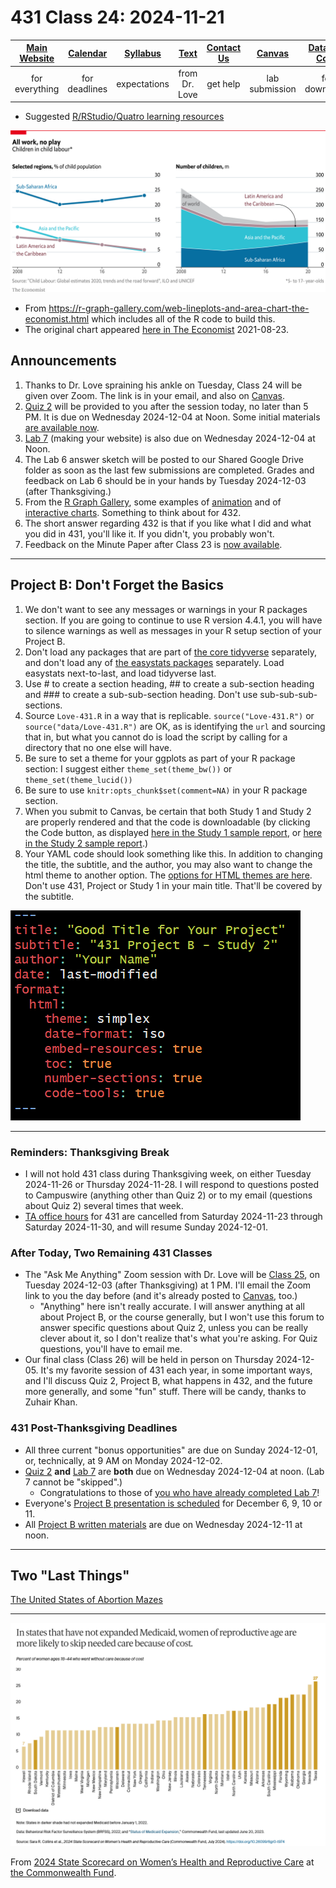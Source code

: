 # 431 Class 24: 2024-11-21

[Main Website](https://thomaselove.github.io/431-2024/) | [Calendar](https://thomaselove.github.io/431-2024/calendar.html) | [Syllabus](https://thomaselove.github.io/431-syllabus-2024/) | [Text](https://thomaselove.github.io/431-book/) | [Contact Us](https://thomaselove.github.io/431-2024/contact.html) | [Canvas](https://canvas.case.edu) | [Data and Code](https://github.com/THOMASELOVE/431-data)
:-----------: | :--------------: | :----------: | :---------: | :-------------: | :-----------: | :------------:
for everything | for deadlines | expectations | from Dr. Love | get help | lab submission | for downloads

- Suggested [R/RStudio/Quatro learning resources](https://thomaselove.github.io/431-2024/resources.html)

![](econ_example.png)

- From <https://r-graph-gallery.com/web-lineplots-and-area-chart-the-economist.html> which includes all of the R code to build this.
- The original chart appeared [here in The Economist](https://www.economist.com/graphic-detail/2021/08/23/the-number-of-child-labourers-has-increased-for-the-first-time-in-20-years) 2021-08-23.

## Announcements

1. Thanks to Dr. Love spraining his ankle on Tuesday, Class 24 will be given over Zoom. The link is in your email, and also on [Canvas](https://canvas.case.edu).
2. [Quiz 2](https://github.com/THOMASELOVE/431-quizzes-2024/tree/main/quiz2) will be provided to you after the session today, no later than 5 PM. It is due on Wednesday 2024-12-04 at Noon. Some initial materials [are available now](https://github.com/THOMASELOVE/431-quizzes-2024/tree/main/quiz2).
3. [Lab 7](https://github.com/THOMASELOVE/431-labs-2024/tree/main/lab7) (making your website) is also due on Wednesday 2024-12-04 at Noon.
4. The Lab 6 answer sketch will be posted to our Shared Google Drive folder as soon as the last few submissions are completed. Grades and feedback on Lab 6 should be in your hands by Tuesday 2024-12-03 (after Thanksgiving.)
5. From the [R Graph Gallery](https://r-graph-gallery.com/), some examples of [animation](https://r-graph-gallery.com/animation.html) and of [interactive charts](https://r-graph-gallery.com/interactive-charts.html). Something to think about for 432.
6. The short answer regarding 432 is that if you like what I did and what you did in 431, you'll like it. If you didn't, you probably won't.
7. Feedback on the Minute Paper after Class 23 is [now available](https://bit.ly/431-2024-min-23-feedback).

-------

## Project B: Don't Forget the Basics

1. We don't want to see any messages or warnings in your R packages section. If you are going to continue to use R version 4.4.1, you will have to silence warnings as well as messages in your R setup section of your Project B.
2. Don't load any packages that are part of [the core tidyverse](https://www.tidyverse.org/packages/#core-tidyverse) separately, and don't load any of [the easystats packages](https://easystats.github.io/easystats/) separately. Load easystats next-to-last, and load tidyverse last.
3. Use # to create a section heading, ## to create a sub-section heading and ### to create a sub-sub-section heading. Don't use sub-sub-sub-sections.
4. Source `Love-431.R` in a way that is replicable. `source("Love-431.R")` or `source("data/Love-431.R")` are OK, as is identifying the `url` and sourcing that in, but what you cannot do is load the script by calling for a directory that no one else will have.
5. Be sure to set a theme for your ggplots as part of your R package section: I suggest either `theme_set(theme_bw())` or `theme_set(theme_lucid())`
6. Be sure to use `knitr:opts_chunk$set(comment=NA)` in your R package section.
7. When you submit to Canvas, be certain that both Study 1 and Study 2 are properly rendered and that the code is downloadable (by clicking the Code button, as displayed [here in the Study 1 sample report](https://thomaselove.github.io/431-projectB-2024/sample-study1.html), or [here in the Study 2 sample report](https://thomaselove.github.io/431-projectB-2024/sample-study2.html).)
8. Your YAML code should look something like this. In addition to changing the title, the subtitle, and the author, you may also want to change the html theme to another option. The [options for HTML themes are here](https://quarto.org/docs/output-formats/html-themes.html). Don't use 431, Project or Study 1 in your main title. That'll be covered by the subtitle.

![](yaml_ex.png)

-------

### Reminders: Thanksgiving Break

- I will not hold 431 class during Thanksgiving week, on either Tuesday 2024-11-26 or Thursday 2024-11-28. I will respond to questions posted to Campuswire (anything other than Quiz 2) or to my email (questions about Quiz 2) several times that week.
- [TA office hours](https://thomaselove.github.io/431-2024/contact.html) for 431 are cancelled from Saturday 2024-11-23 through Saturday 2024-11-30, and will resume Sunday 2024-12-01.

### After Today, Two Remaining 431 Classes

- The "Ask Me Anything" Zoom session with Dr. Love will be [Class 25](https://github.com/THOMASELOVE/431-classes-2024/tree/main/class25), on Tuesday 2024-12-03 (after Thanksgiving) at 1 PM. I'll email the Zoom link to you the day before (and it's already posted to [Canvas](https://canvas.case.edu), too.)
    - "Anything" here isn't really accurate. I will answer anything at all about Project B, or the course generally, but I won't use this forum to answer specific questions about Quiz 2, unless you can be really clever about it, so I don't realize that's what you're asking. For Quiz questions, you'll have to email me.
- Our final class (Class 26) will be held in person on Thursday 2024-12-05. It's my favorite session of 431 each year, in some important ways, and I'll discuss Quiz 2, Project B, what happens in 432, and the future more generally, and some "fun" stuff. There will be candy, thanks to Zuhair Khan.

### 431 Post-Thanksgiving Deadlines

- All three current "bonus opportunities" are due on Sunday 2024-12-01, or, technically, at 9 AM on Monday 2024-12-02.
- [Quiz 2](https://github.com/THOMASELOVE/431-quizzes-2024/tree/main/quiz2) **and** [Lab 7](https://github.com/THOMASELOVE/431-labs-2024/tree/main/lab7) are **both** due on Wednesday 2024-12-04 at noon. (Lab 7 cannot be "skipped".)
    - Congratulations to those of [you who have already completed Lab 7](https://github.com/THOMASELOVE/431-labs-2024/tree/main/lab7#new-completed-websites-by-students-in-this-years-class)!
- Everyone's [Project B presentation is scheduled](https://github.com/THOMASELOVE/431-classes-2024/blob/main/projectB/schedule.md) for December 6, 9, 10 or 11.
- All [Project B written materials](https://thomaselove.github.io/431-projectB-2024/checklist.html) are due on Wednesday 2024-12-11 at noon.

-------

## Two "Last Things"

[The United States of Abortion Mazes](https://pudding.cool/2024/10/abortion-mazes/)

----

![](commonwealth_2024.png)

From [2024 State Scorecard on Women’s Health and Reproductive Care](https://www.commonwealthfund.org/publications/scorecard/2024/jul/2024-state-scorecard-womens-health-and-reproductive-care) at [the Commonwealth Fund](https://www.commonwealthfund.org/).


